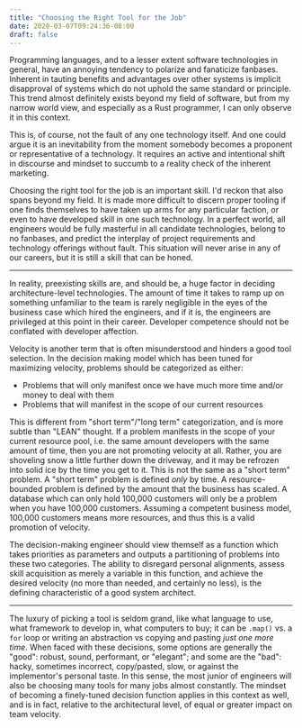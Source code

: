 ```yaml
---
title: "Choosing the Right Tool for the Job"
date: 2020-03-07T09:24:36-08:00
draft: false
---
```


Programming languages, and to a lesser extent software technologies in general, have an annoying tendency to polarize and fanaticize fanbases. Inherent in tauting benefits and advantages over other systems is implicit disapproval of systems which do not uphold the same standard or principle. This trend almost definitely exists beyond my field of software, but from my narrow world view, and especially as a Rust programmer, I can only observe it in this context. 

This is, of course, not the fault of any one technology itself. And one could argue it is an inevitability from the moment somebody becomes a proponent or representative of a technology. It requires an active and intentional shift in discourse and mindset to succumb to a reality check of the inherent marketing. 

Choosing the right tool for the job is an important skill. I'd reckon that also spans beyond my field. It is made more difficult to discern proper tooling if one finds themselves to have taken up arms for any particular faction, or even to have developed skill in one such technology. In a perfect world, all engineers would be fully masterful in all candidate technologies, belong to no fanbases, and predict the interplay of project requirements and technology offerings without fault.
This situation will never arise in any of our careers, but it is still a skill that can be honed. 
___

In reality, preexisting skills are, and should be, a huge factor in deciding architecture-level technologies. The amount of time it takes to ramp up on something unfamiliar to the team is rarely negligible in the eyes of the business case which hired the engineers, and if it is, the engineers are privileged at this point in their career. Developer competence should not be conflated with developer affection.

Velocity is another term that is often misunderstood and hinders a good tool selection. In the decision making model which has been tuned for maximizing velocity, problems should be categorized as either:

- Problems that will only manifest once we have much more time and/or money to deal with them
- Problems that will manifest in the scope of our current resources

This is different from "short term"/"long term" categorization, and is more subtle than "LEAN" thought. If a problem manifests in the scope of your current resource pool, i.e. the same amount developers with the same amount of time, then you are not promoting velocity at all. Rather, you are shoveling snow a little further down the driveway, and it may be refrozen into solid ice by the time you get to it. This is not the same as a "short term" problem. A "short term" problem is defined _only_ by time. A resource-bounded problem is defined by the amount that the business has scaled. A database which can only hold 100,000 customers will only be a problem when you have 100,000 customers. Assuming a competent business model, 100,000 customers means more resources, and thus this is a valid promotion of velocity.

The decision-making engineer should view themself as a function which takes priorities as parameters and outputs a partitioning of problems into these two categories. The ability to disregard personal alignments, assess skill acquisition as merely a variable in this function, and achieve the desired velocity (no more than needed, and certainly no less), is the defining characteristic of a good system architect.

___

The luxury of picking a tool is seldom grand, like what language to use, what framework to develop in, what computers to buy; it can be `.map()` vs. a `for` loop or writing an abstraction vs copying and pasting _just one more time_. When faced with these decisions, some options are generally the "good": robust, sound, performant, or "elegant"; and some are the "bad": hacky, sometimes incorrect, copy/pasted, slow, or against the implementor's personal taste. In this sense, the most junior of engineers will also be choosing many tools for many jobs almost constantly. The mindset of becoming a finely-tuned decision function applies in this context as well, and is in fact, relative to the architectural level, of equal or greater impact on team velocity.
